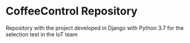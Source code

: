 # CoffeeControl Repository
Repository with the project developed in Django with Python 3.7 for the selection test in the IoT team
